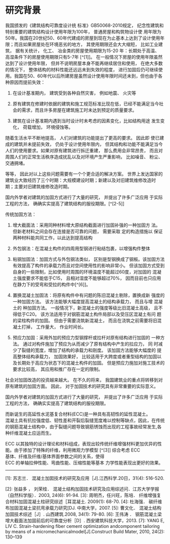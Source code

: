 # 研究背景

我国颁发的《建筑结构可靠度设计统 标准》GB50068-2010规定， 纪念性建筑和特别重要的建筑结构设计使用年限为100年， 普通房屋和构筑物设计使 用年限为50年。我国在20世纪50、60年代建成的房屋到现在为止基本上达到了设计使用年限；而且如果房屋处在环境恶劣的地方， 其使用期限还会大大缩短， 比如工业建筑， 据有关统计， 化工、 冶金类的房屋使用期限为15-20 年：长期处于高温、 高湿条件下的房屋使用期限只有5-7年 [^[1]]。 在一般情况下房屋的使用年限虽然达到了设计使用年限， 但并不说明房屋本身不能再继续居住和使用， 在绝大多数的情况下， 整体结构的材料性能还远远未到失效的程度， 进行加固后仍可继续使用。我国在50、60年代以后所建房屋虽然设计使用年限时间还未到，但也由于各种原因而提前失效：

1. 在设计基准期内， 建筑受到各种自然灾害， 例如地震、 火灾等

2. 原有建筑在修建时依据的建筑和施工规范标准比现在低，已经不能满足当今社会的需求，而且许多房屋在建筑施工时未达到预定的质量要求。

3. 建筑在设计基准期内遇到当时设计时未考虑的因素变化，比如结构用途 发生变化， 荷载增加， 环境侵蚀等。

随着生活水平不断地提高， 人们对建筑的功能提出了更高的要求。 因此即 使已建成的建筑并未提前失效， 仍处于设计使用年限内， 但其结构和功能不能满足当今人们的使用要求。如果对原有建筑进行拆迁重建， 那么费用会非常昂贵， 而且对周围人们的正常生活秩序造成扰乱以及对环境产生严重影响， 比如噪音、 粉尘、 交通拥堵。

等等， 因此对以上这些问题需要有一个个更合适的解决方案。 世界上发达国家的  
建筑业大致经历了三个时期：大规模建设时期；新建以及对旧建筑维修改造时  
期；主要对旧建筑维修改造时期。

国内外学者对建筑的加固方式进行了大量的研究， 并提出了许多广泛应用 于实际工程的方法， 确确实实提高了建筑结构的服役期限。[^[2-5]]

传统加固方法：

1. 增大截面法：采用同种材料增大原结构截面进行加固补强的一种加固方
法。 但新老材料之间会存在连接是否可靠的问题， 需要采取 定的构造措施以
保证两种材料能共同工作，以此达到提高结构

2. 外包钢法：在混凝土构件的四周用型钢进行粘结包裹，以增强构件整体

3. 粘钢加固法：加固方式与外包钢法类似， 区别是型钢换成了钢板。该加固方法有效提高了构件的承载力而且对空间使用性的影响非常小。 但该加固方式受到自身的一些限制，比如使用时周围的环境温度不能超过60度，对加固的 混凝土强度要求不能低于C15， 且相对湿度不能够超过70%， 因而目前也只应用在静力下的受弯和受拉的构件中[^[6]]。

4. 置换混凝土加固法：将原有构件中有问题的陈旧混凝土剔除，置换成新
强度的一种加固方法。 该方法能够大幅度提高混凝土的结构承载力， 而且与增
混凝土的 种加固方法。 一般情况下，新混凝土的强度等级比旧混凝土高级， 且不得低于C20。 该方法适用于对钢筋混凝土构件局部以及受压区混凝土有问
题的梁柱构件的加固。 但由于需要浇筑新混凝土， 而且在浇筑之前需要将旧混
凝土打掉， 工作量大， 作业时间长。

5. 预应力加固：采用外加的预应力型钢撑杆或拉杆对原有结构进行加固的
一种方法。 通过对构件施加了预应为从而减少了原有结构中产生的拉应力， 同 时减少了裂缝的宽度，增加了结构的承载力和刚度。 该加固方法能够大幅度的
提高整体结构承载力， 加固效果好， 比较适用于大跨度或者重型结构的加固以
及长期处于高应为状态下的混凝土构件的加固。 但是预应力施加对施工技术的 要求比较高， 其应用和推广存在一定的限制。



社会对加固改造的投资越来越大。 在不久的将来， 我国建筑业的重点将转移到对原有建筑的加固方面。 因此， 对于加固技术的研究具有非常重要的实际意义。

国内外学者对建筑的加固方式进行了大量的研究， 并提出了许多广泛应用 于实际工程的方法， 确确实实提高了建筑结构的服役期限。

而新诞生的高延性水泥基复合材料(ECC)是一种具有高韧性的延性混凝土。  
混凝土具有抗拉强度低、韧性差和开裂后裂缝宽度难以控制等缺点，因此，在传统的钢筋混凝土结构中，由于裂缝问题导致钢筋锈蚀而出现的工程事故经常发生,各种纤维混凝土应运而生。

ECC 以其独特的设计理论和材料组成，表现出较传统纤维增强材料更加优异的性能。由于掺加了特殊的纤维，利用微观力学模型 [^[3]] 综合考虑 ECC  
基体、纤维及纤维/基体界面参数之间的关系，使得  
ECC 的单轴拉伸性能、弯曲性能、压缩性能等基本
力学性能表现出更好的效果。

---

[1]: 苏志兰． 混凝土加囡技术的研究及应用［J].江西科学.20日，31(4): 516-520. 

[2]: 张益多 ， 刘荣桂． 混凝土结构加固技术研究及应用综述问．江苏大学学报（自然科学版）．2003, 24(6): 91-94. 
[3]: 周明杰，任兴旺，陈培． 纤维增强复合材料加固混凝土柱研究综述［耳混凝土. 2009(1): 68-70.
[4]: 杜海强． 碳纤维布加固混凝土梁抗弯承载力研究[DJ. 中南大学，2007.
[5]: 曹文化． 混凝土结构加固技术综述［J］. 山西建筑.2008, 34(1): 79-80. 
[6]: 王伟涛 ． 钢筋混凝土梁增大截面法加固前后的可靠度分析［D］. 西安建筑科技大学，2013. 
[7]: YANG E, LIV C. Strain-hardening fiber cement optimization andcomponent tailoring by means of a micromechanicalmodel\[J\].Construct Build Mater, 2010, 24\(2\): 130–139


